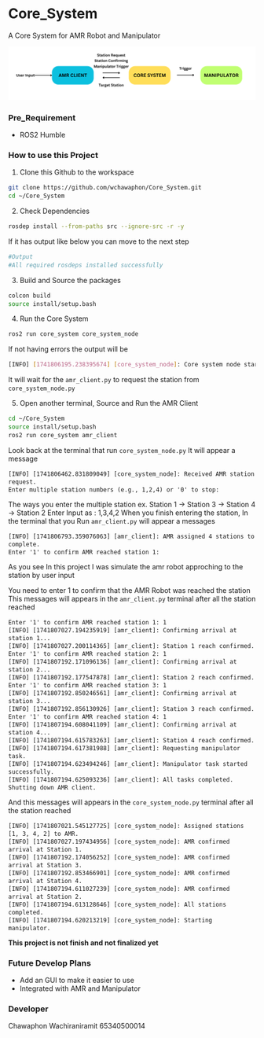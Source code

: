 # Core_System
A Core System for AMR Robot and Manipulator

![Node](<Node.png>)
### Pre_Requirement
- ROS2 Humble

### How to use this Project
1. Clone this Github to the workspace
```bash
git clone https://github.com/wchawaphon/Core_System.git
cd ~/Core_System
```
2. Check Dependencies
```bash
rosdep install --from-paths src --ignore-src -r -y
```
If it has output like below you can move to the next step
```bash
#Output
#All required rosdeps installed successfully
```
3. Build and Source the packages
```bash
colcon build
source install/setup.bash
```
4. Run the Core System
```bash
ros2 run core_system core_system_node
```
If not having errors the output will be
```bash
[INFO] [1741806195.238395674] [core_system_node]: Core system node started, waiting for AMR requests.
```
It will wait for the `amr_client.py` to request the station from `core_system_node.py`

5. Open another terminal, Source and Run the AMR Client
```bash
cd ~/Core_System
source install/setup.bash
ros2 run core_system amr_client
```
Look back at the terminal that run `core_system_node.py`
It will appear a message 
```
[INFO] [1741806462.831809049] [core_system_node]: Received AMR station request.
Enter multiple station numbers (e.g., 1,2,4) or '0' to stop: 
```
The ways you enter the multiple station 
ex. Station 1 -> Station 3 -> Station 4 -> Station 2 
Enter Input as : 1,3,4,2
When you finish entering the station, In the terminal that you Run `amr_client.py` will appear a messages 
```
[INFO] [1741806793.359076063] [amr_client]: AMR assigned 4 stations to complete.
Enter '1' to confirm AMR reached station 1:
```
As you see In this project I was simulate the amr robot approching to the station by user input 

You need to enter 1 to confirm that the AMR Robot was reached the station<br/> 
This messages will appears in the `amr_client.py` terminal after all the station reached
```
Enter '1' to confirm AMR reached station 1: 1
[INFO] [1741807027.194235919] [amr_client]: Confirming arrival at station 1...
[INFO] [1741807027.200114365] [amr_client]: Station 1 reach confirmed.
Enter '1' to confirm AMR reached station 2: 1
[INFO] [1741807192.171096136] [amr_client]: Confirming arrival at station 2...
[INFO] [1741807192.177547878] [amr_client]: Station 2 reach confirmed.
Enter '1' to confirm AMR reached station 3: 1
[INFO] [1741807192.850246561] [amr_client]: Confirming arrival at station 3...
[INFO] [1741807192.856130926] [amr_client]: Station 3 reach confirmed.
Enter '1' to confirm AMR reached station 4: 1
[INFO] [1741807194.608041109] [amr_client]: Confirming arrival at station 4...
[INFO] [1741807194.615783263] [amr_client]: Station 4 reach confirmed.
[INFO] [1741807194.617381988] [amr_client]: Requesting manipulator task.
[INFO] [1741807194.623494246] [amr_client]: Manipulator task started successfully.
[INFO] [1741807194.625093236] [amr_client]: All tasks completed. Shutting down AMR client.
```
And this messages will appears in the `core_system_node.py` terminal after all the station reached
```
[INFO] [1741807021.545127725] [core_system_node]: Assigned stations [1, 3, 4, 2] to AMR.
[INFO] [1741807027.197434956] [core_system_node]: AMR confirmed arrival at Station 1.
[INFO] [1741807192.174056252] [core_system_node]: AMR confirmed arrival at Station 3.
[INFO] [1741807192.853466901] [core_system_node]: AMR confirmed arrival at Station 4.
[INFO] [1741807194.611027239] [core_system_node]: AMR confirmed arrival at Station 2.
[INFO] [1741807194.613128646] [core_system_node]: All stations completed.
[INFO] [1741807194.620213219] [core_system_node]: Starting manipulator.
```
**This project is not finish and not finalized yet**

### Future Develop Plans
- Add an GUI to make it easier to use
- Integrated with AMR and Manipulator 

### Developer
Chawaphon Wachiraniramit 65340500014
